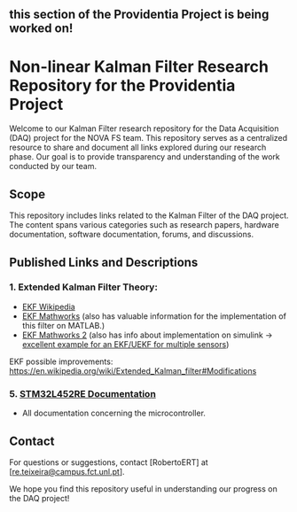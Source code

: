 ## this section of the Providentia Project is being worked on!

# Non-linear Kalman Filter Research Repository for the Providentia Project

Welcome to our Kalman Filter research repository for the Data Acquisition (DAQ) project for the NOVA FS team. 
This repository serves as a centralized resource to share and document all links explored during our research phase. 
Our goal is to provide transparency and understanding of the work conducted by our team.

## Scope

This repository includes links related to the Kalman Filter of the DAQ project. 
The content spans various categories such as research papers, hardware documentation, software documentation, forums, and discussions.

## Published Links and Descriptions

### 1. Extended Kalman Filter Theory: 
- [EKF Wikipedia](https://en.wikipedia.org/wiki/Extended_Kalman_filter)
- [EKF Mathworks](https://www.mathworks.com/help/driving/ug/extended-kalman-filters.html) (also has valuable information for the implementation of this filter on MATLAB.)
- [EKF Mathworks 2](https://www.mathworks.com/help/control/ref/ekf_block.html) (also has info about implementation on simulink -> [excellent example for an EKF/UEKF for multiple sensors](https://www.mathworks.com/help/control/ug/multirate-nonlinear-state-estimation-in-simulink.html))

EKF possible improvements:
https://en.wikipedia.org/wiki/Extended_Kalman_filter#Modifications

### 5. [STM32L452RE Documentation](https://www.st.com/en/microcontrollers-microprocessors/stm32l452re.html#documentation)
   - All documentation concerning the microcontroller.

## Contact

For questions or suggestions, contact [RobertoERT] at [re.teixeira@campus.fct.unl.pt].

We hope you find this repository useful in understanding our progress on the DAQ project!

